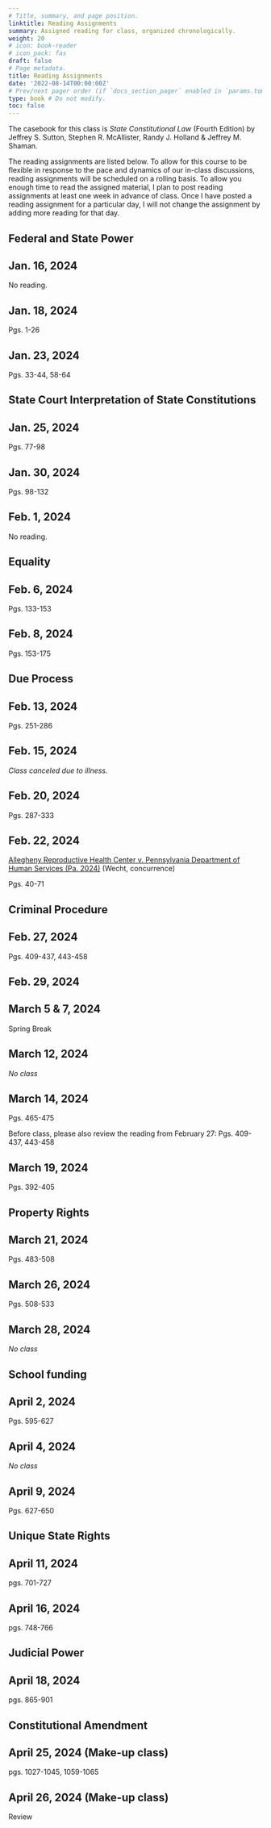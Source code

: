 ```yaml
---
# Title, summary, and page position.
linktitle: Reading Assignments
summary: Assigned reading for class, organized chronologically.
weight: 20
# icon: book-reader
# icon_pack: fas
draft: false
# Page metadata.
title: Reading Assignments
date: '2022-08-14T00:00:00Z'
# Prev/next pager order (if `docs_section_pager` enabled in `params.toml`)
type: book # Do not modify.
toc: false
---
```


The casebook for this class is *State Constitutional Law* (Fourth Edition) by Jeffrey S. Sutton, Stephen R. McAllister, Randy J. Holland & Jeffrey M. Shaman.

The reading assignments are listed below. To allow for this course to be flexible in response to the pace and dynamics of our in-class discussions, reading assignments will be scheduled on a rolling basis. To allow you enough time to read the assigned material, I plan to post reading assignments at least one week in advance of class. Once I have posted a reading assignment for a particular day, I will not change the assignment by adding more reading for that day.

## Federal and State Power

## Jan. 16, 2024

No reading.

## Jan. 18, 2024

Pgs. 1-26


## Jan. 23, 2024

Pgs. 33-44, 58-64


## State Court Interpretation of State Constitutions

## Jan. 25, 2024

Pgs. 77-98

## Jan. 30, 2024
Pgs. 98-132

## Feb. 1, 2024
No reading.

## Equality

## Feb. 6, 2024
Pgs. 133-153

## Feb. 8, 2024
Pgs. 153-175

## Due Process

## Feb. 13, 2024
Pgs. 251-286

## Feb. 15, 2024
_Class canceled due to illness._

## Feb. 20, 2024
Pgs. 287-333


## Feb. 22, 2024
[Allegheny Reproductive Health Center v. Pennsylvania Department of Human Services (Pa. 2024)](https://www.pacourts.us/Storage/media/pdfs/20240129/142421-jan.29,2024-concurringopinion(wecht).pdf) (Wecht, concurrence) 

Pgs. 40-71


## Criminal Procedure
## Feb. 27, 2024
Pgs.  409-437, 443-458

## Feb. 29, 2024

## March 5 & 7, 2024
Spring Break

## March 12, 2024
_No class_

## March 14, 2024
Pgs. 465-475

Before class, please also review the reading from February 27: Pgs.  409-437, 443-458

## March 19, 2024

Pgs. 392-405

## Property Rights

## March 21, 2024
Pgs. 483-508


## March 26, 2024
Pgs. 508-533


## March 28, 2024
_No class_

## School funding

## April 2, 2024
Pgs. 595-627

## April 4, 2024
_No class_

## April 9, 2024
Pgs. 627-650

## Unique State Rights

## April 11, 2024

pgs. 701-727

## April 16, 2024

pgs. 748-766

## Judicial Power

## April 18, 2024

pgs. 865-901

## Constitutional Amendment

## April 25, 2024 (Make-up class)

pgs. 1027-1045, 1059-1065

## April 26, 2024 (Make-up class)

Review
